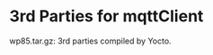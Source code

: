 3rd Parties for mqttClient
===========================

wp85.tar.gz: 3rd parties compiled by Yocto.
